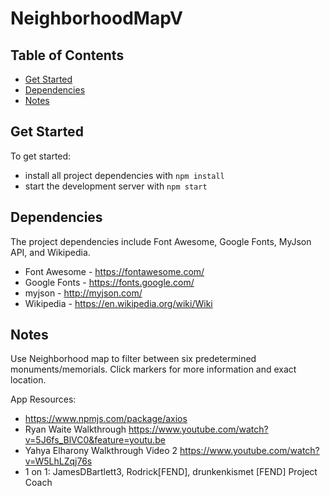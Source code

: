# NeighborhoodMapV

## Table of Contents

* [Get Started](#GetStarted)
* [Dependencies](#dependencies)
* [Notes](#notes)

## Get Started

To get started:
* install all project dependencies with `npm install`
* start the development server with `npm start` 

## Dependencies

The project dependencies include Font Awesome, Google Fonts, MyJson API, and Wikipedia.
* Font Awesome - https://fontawesome.com/
* Google Fonts - https://fonts.google.com/
* myjson - http://myjson.com/
* Wikipedia - https://en.wikipedia.org/wiki/Wiki

## Notes

Use Neighborhood map to filter between six predetermined monuments/memorials. Click markers for more information and exact location.

App Resources:
* https://www.npmjs.com/package/axios
* Ryan Waite Walkthrough https://www.youtube.com/watch?v=5J6fs_BlVC0&feature=youtu.be
* Yahya Elharony Walkthrough Video 2 https://www.youtube.com/watch?v=W5LhLZqj76s 
* 1 on 1: JamesDBartlett3, Rodrick[FEND], drunkenkismet [FEND] Project Coach
